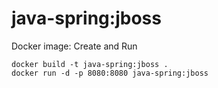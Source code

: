 # java-spring:jboss

Docker image: Create and Run
```
docker build -t java-spring:jboss . 
docker run -d -p 8080:8080 java-spring:jboss
```
